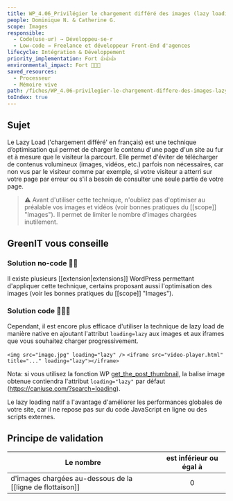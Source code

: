 ```yaml
---
title: WP_4.06_Privilégier le chargement différé des images (lazy loading)
people: Dominique N. & Catherine G.
scope: Images
responsible:
  - Code(use·ur) → Développeu·se·r
  - Low-code → Freelance et développeur Front-End d'agences
lifecycle: Intégration & Développement
priority_implementation: Fort 👍👍👍
environmental_impact: Fort 🌱🌱🌱
saved_resources:
  - Processeur
  - Mémoire vive
path: /fiches/WP_4.06-privilegier-le-chargement-differe-des-images-lazy-loading
toIndex: true
---
```


## Sujet

Le Lazy Load ('chargement différé' en français) est une technique d’optimisation qui permet de charger le contenu d'une page d'un site au fur et à mesure que le visiteur la parcourt. Elle permet d'éviter de télécharger de contenus volumineux (images, vidéos, etc.) parfois non nécessaires, car non vus par le visiteur comme par exemple, si votre visiteur a atterri sur votre page par erreur ou s'il a besoin de consulter une seule partie de votre page.

> ⚠️ Avant d'utiliser cette technique, n'oubliez pas d'optimiser au préalable vos images et vidéos (voir bonnes pratiques du [[scope]] "Images"). Il permet de limiter le nombre d'images chargées inutilement.

## GreenIT vous conseille

### Solution no-code 🌱🌱

Il existe plusieurs [[extension|extensions]] WordPress permettant d'appliquer cette technique, certains proposant aussi l'optimisation des images (voir les bonnes pratiques du [[scope]] "Images").

### Solution code 🌱🌱🌱

Cependant, il est encore plus efficace d'utiliser la technique de lazy load de manière native en ajoutant l'attribut `loading=lazy` aux images et aux iframes que vous souhaitez charger progressivement.

`<img src="image.jpg" loading="lazy" />`
`<iframe src="video-player.html" title="..." loading="lazy"></iframe>`

Nota: si vous utilisez la fonction WP [get_the_post_thumbnail](https://developer.wordpress.org/reference/functions/get_the_post_thumbnail/), la balise image obtenue contiendra l'attribut `loading="lazy"` par défaut (<https://caniuse.com/?search=loading>).

Le lazy loading natif a l'avantage d'améliorer les performances globales de votre site, car il ne repose pas sur du code JavaScript en ligne ou des scripts externes.

## Principe de validation

| Le nombre                                                  | est inférieur ou égal à |
| ---------------------------------------------------------- | :---------------------: |
| d'images chargées au-dessous de la [[ligne de flottaison]] |            0            |
